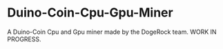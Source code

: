 # Duino-Coin-Cpu-Gpu-Miner
A Duino-Coin Cpu and Gpu miner made by the DogeRock team. WORK IN PROGRESS.
